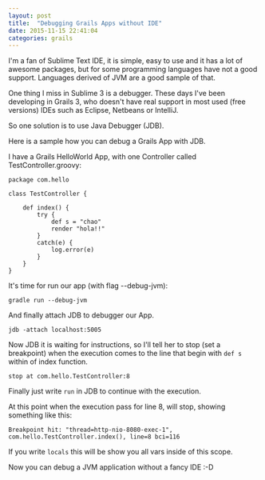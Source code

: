 ```yaml
---
layout: post
title:  "Debugging Grails Apps without IDE"
date: 2015-11-15 22:41:04
categories: grails
---
```

I'm a fan of Sublime Text IDE, it is simple, easy to use and it has a lot of awesome packages, but for some programming languages have not a good support. Languages derived of JVM are a good sample of that.

One thing I miss in Sublime 3 is a debugger. These days I've been developing in Grails 3, who doesn't have real support in most used (free versions) IDEs such as Eclipse, Netbeans or IntelliJ.

So one solution is to use Java Debugger (JDB). 

Here is a sample how you can debug a Grails App with JDB.

I have a Grails HelloWorld App, with one Controller called TestController.groovy:


    package com.hello

    class TestController {

        def index() {
            try {
                def s = "chao"
                render "hola!!"
            }
            catch(e) {
                log.error(e)
            }
        }
    }


It's time for run our app (with flag --debug-jvm):

`gradle run --debug-jvm`


And finally attach JDB to debugger our App.

`jdb -attach localhost:5005`


Now JDB it is waiting for instructions, so I'll tell her to stop (set a breakpoint) when the execution comes to the line that begin with  `def s` within of index function.

`stop at com.hello.TestController:8`

Finally just write `run` in JDB to continue with the execution.

At this point when the execution pass for line 8, will stop, showing something like this:

`Breakpoint hit: "thread=http-nio-8080-exec-1", com.hello.TestController.index(), line=8 bci=116`

If you write `locals` this will be show you all vars inside of this scope.

Now you can debug a JVM application without a fancy IDE :-D




